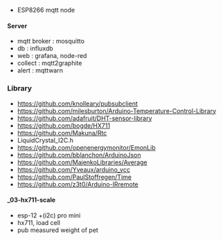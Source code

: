 * ESP8266 mqtt node

#### Server ####
- mqtt broker : mosquitto
- db : influxdb
- web : grafana, node-red
- collect : mqtt2graphite
- alert : mqttwarn 


### Library ###
- https://github.com/knolleary/pubsubclient
- https://github.com/milesburton/Arduino-Temperature-Control-Library
- https://github.com/adafruit/DHT-sensor-library
- https://github.com/bogde/HX711
- https://github.com/Makuna/Rtc
- LiquidCrystal_I2C.h
- https://github.com/openenergymonitor/EmonLib
- https://github.com/bblanchon/ArduinoJson
- https://github.com/MajenkoLibraries/Average
- https://github.com/Yveaux/arduino_vcc
- https://github.com/PaulStoffregen/Time
- https://github.com/z3t0/Arduino-IRremote


#### _03-hx711-scale ####
- esp-12 +(i2c) pro mini
- hx711, load cell
- pub measured weight of pet


